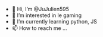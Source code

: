 - 👋 Hi, I’m @JuJulien595
- 👀 I’m interested in  le gaming
- 🌱 I’m currently learning python, JS
- 📫 How to reach me ...

<!---
JuJulien595/JuJulien595 is a ✨ special ✨ repository because its `README.md` (this file) appears on your GitHub profile.
You can click the Preview link to take a look at your changes.
--->
